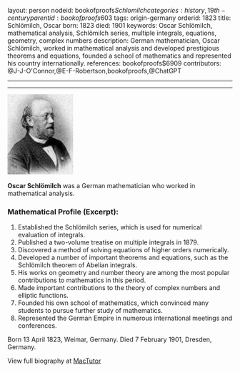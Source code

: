 layout: person
nodeid: bookofproofs$Schlomilch
categories: history,19th-century
parentid: bookofproofs$603
tags: origin-germany
orderid: 1823
title: Schlömilch, Oscar
born: 1823
died: 1901
keywords: Oscar Schlömilch, mathematical analysis, Schlömilch series, multiple integrals, equations, geometry, complex numbers
description: German mathematician, Oscar Schlömilch, worked in mathematical analysis and developed prestigious theorems and equations, founded a school of mathematics and represented his country internationally.
references: bookofproofs$6909
contributors: @J-J-O'Connor,@E-F-Robertson,bookofproofs,@ChatGPT

---



---

![Schlomilch.jpg](https://github.com/bookofproofs/bookofproofs.github.io/blob/main/_sources/_assets/images/portraits/Schlomilch.jpg?raw=true)

**Oscar Schlömilch**  was a German mathematician who worked in mathematical analysis.

### Mathematical Profile (Excerpt):
1. Established the Schlömilch series, which is used for numerical evaluation of integrals.
2. Published a two-volume treatise on multiple integrals in 1879.
3. Discovered a method of solving equations of higher orders numerically.
4. Developed a number of important theorems and equations, such as the Schlömilch theorem of Abelian integrals.
5. His works on geometry and number theory are among the most popular contributions to mathematics in this period.
6. Made important contributions to the theory of complex numbers and elliptic functions.
7. Founded his own school of mathematics, which convinced many students to pursue further study of mathematics.
8. Represented the German Empire in numerous international meetings and conferences.

Born 13 April 1823, Weimar, Germany. Died 7 February 1901, Dresden, Germany.

View full biography at [MacTutor](https://mathshistory.st-andrews.ac.uk/Biographies/Schlomilch/)
